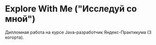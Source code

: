 # Explore With Me ("Исследуй со мной") 
Дипломная работа на курсе Java-разработчик Яндекс-Практикума (3 когорта).


